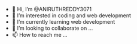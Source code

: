 - 👋 Hi, I’m @ANIRUTHREDDY3071
- 👀 I’m interested in coding and web development
- 🌱 I’m currently learning web development
- 💞️ I’m looking to collaborate on ...
- 📫 How to reach me ...

<!---
ANIRUTHREDDY3071/ANIRUTHREDDY3071 is a ✨ special ✨ repository because its `README.md` (this file) appears on your GitHub profile.
You can click the Preview link to take a look at your changes.
--->
